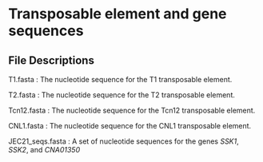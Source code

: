 
# Transposable element and gene sequences
## File Descriptions

T1.fasta : The nucleotide sequence for the T1 transposable element.

T2.fasta : The nucleotide sequence for the T2 transposable element.

Tcn12.fasta : The nucleotide sequence for the Tcn12 transposable element.

CNL1.fasta : The nucleotide sequence for the CNL1 transposable element.

JEC21_seqs.fasta : A set of nucleotide sequences for the genes *SSK1*, *SSK2*, and *CNA01350*